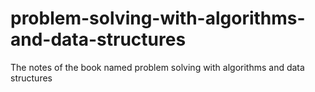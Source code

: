 # problem-solving-with-algorithms-and-data-structures
The notes of the book named problem solving with algorithms and data structures
